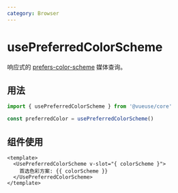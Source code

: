 ```yaml
---
category: Browser
---
```


# usePreferredColorScheme

响应式的 [prefers-color-scheme](https://developer.mozilla.org/en-US/docs/Web/CSS/@media/prefers-color-scheme) 媒体查询。

## 用法

```ts
import { usePreferredColorScheme } from '@vueuse/core'

const preferredColor = usePreferredColorScheme()
```

## 组件使用

```vue
<template>
  <UsePreferredColorScheme v-slot="{ colorScheme }">
    首选色彩方案: {{ colorScheme }}
  </UsePreferredColorScheme>
</template>
```
